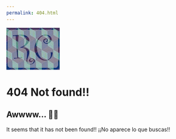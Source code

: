 ```yaml
---
permalink: 404.html
---
```


![404](images/logoP.jpg "Error 404")

# 404 Not found!!

## Awwww... 🤦‍♀️

It seems that it has not been found!! ¡¡No aparece lo que buscas!!
